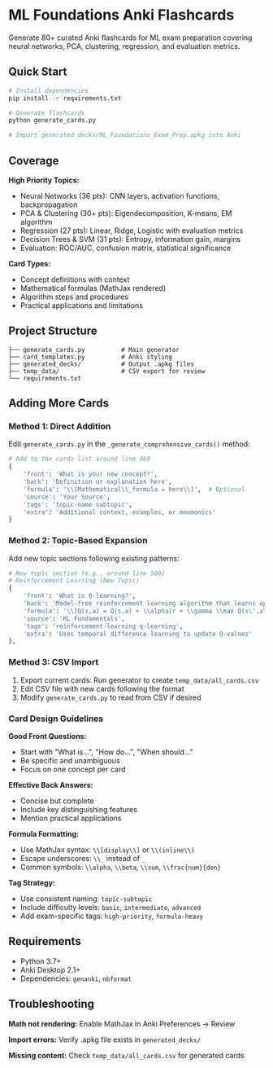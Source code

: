 # ML Foundations Anki Flashcards

Generate 80+ curated Anki flashcards for ML exam preparation covering neural networks, PCA, clustering, regression, and evaluation metrics.

## Quick Start

```bash
# Install dependencies
pip install -r requirements.txt

# Generate flashcards
python generate_cards.py

# Import generated_decks/ML_Foundations_Exam_Prep.apkg into Anki
```

## Coverage

**High Priority Topics:**
- Neural Networks (36 pts): CNN layers, activation functions, backpropagation
- PCA & Clustering (30+ pts): Eigendecomposition, K-means, EM algorithm
- Regression (27 pts): Linear, Ridge, Logistic with evaluation metrics
- Decision Trees & SVM (31 pts): Entropy, information gain, margins
- Evaluation: ROC/AUC, confusion matrix, statistical significance

**Card Types:**
- Concept definitions with context
- Mathematical formulas (MathJax rendered)
- Algorithm steps and procedures
- Practical applications and limitations

## Project Structure

```
├── generate_cards.py          # Main generator
├── card_templates.py          # Anki styling
├── generated_decks/           # Output .apkg files
├── temp_data/                 # CSV export for review
└── requirements.txt
```

## Adding More Cards

### Method 1: Direct Addition

Edit `generate_cards.py` in the `_generate_comprehensive_cards()` method:

```python
# Add to the cards list around line 460
{
    'front': 'What is your new concept?',
    'back': 'Definition or explanation here',
    'formula': '\\[Mathematical\\_formula = here\\]',  # Optional
    'source': 'Your Source',
    'tags': 'topic-name subtopic',
    'extra': 'Additional context, examples, or mnemonics'
}
```

### Method 2: Topic-Based Expansion

Add new topic sections following existing patterns:

```python
# New topic section (e.g., around line 500)
# Reinforcement Learning (New Topic)
{
    'front': 'What is Q-learning?',
    'back': 'Model-free reinforcement learning algorithm that learns optimal action-value function',
    'formula': '\\[Q(s,a) = Q(s,a) + \\alpha[r + \\gamma \\max Q(s\',a\') - Q(s,a)]\\]',
    'source': 'RL Fundamentals',
    'tags': 'reinforcement-learning q-learning',
    'extra': 'Uses temporal difference learning to update Q-values'
},
```

### Method 3: CSV Import

1. Export current cards: Run generator to create `temp_data/all_cards.csv`
2. Edit CSV file with new cards following the format
3. Modify `generate_cards.py` to read from CSV if desired

### Card Design Guidelines

**Good Front Questions:**
- Start with "What is...", "How do...", "When should..."
- Be specific and unambiguous
- Focus on one concept per card

**Effective Back Answers:**
- Concise but complete
- Include key distinguishing features
- Mention practical applications

**Formula Formatting:**
- Use MathJax syntax: `\\[display\\]` or `\\(inline\\)`
- Escape underscores: `\\_` instead of `_`
- Common symbols: `\\alpha`, `\\beta`, `\\sum`, `\\frac{num}{den}`

**Tag Strategy:**
- Use consistent naming: `topic-subtopic`
- Include difficulty levels: `basic`, `intermediate`, `advanced`
- Add exam-specific tags: `high-priority`, `formula-heavy`

## Requirements

- Python 3.7+
- Anki Desktop 2.1+
- Dependencies: `genanki`, `nbformat`

## Troubleshooting

**Math not rendering:** Enable MathJax in Anki Preferences → Review

**Import errors:** Verify .apkg file exists in `generated_decks/`

**Missing content:** Check `temp_data/all_cards.csv` for generated cards